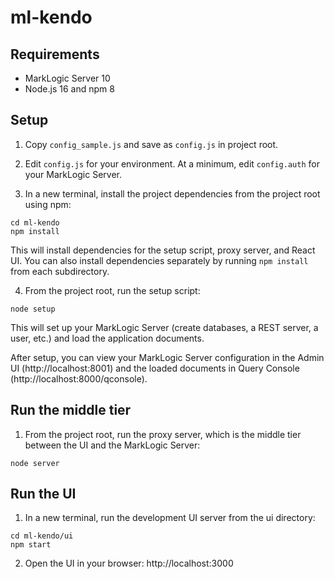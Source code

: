 # ml-kendo

## Requirements

- MarkLogic Server 10
- Node.js 16 and npm 8

## Setup

1. Copy `config_sample.js` and save as `config.js` in project root.

2. Edit `config.js` for your environment. At a minimum, edit `config.auth` for your MarkLogic Server.

3. In a new terminal, install the project dependencies from the project root using npm:
```
cd ml-kendo
npm install
```
This will install dependencies for the setup script, proxy server, and React UI. You can also install dependencies separately by running `npm install` from each subdirectory.

4. From the project root, run the setup script:
```
node setup
```
This will set up your MarkLogic Server (create databases, a REST server, a user, etc.) and load the application documents. 

After setup, you can view your MarkLogic Server configuration in the Admin UI (http://localhost:8001) and the loaded documents in Query Console (http://localhost:8000/qconsole).

## Run the middle tier 

1. From the project root, run the proxy server, which is the middle tier between the UI and the MarkLogic Server:
```
node server
```

## Run the UI 

1. In a new terminal, run the development UI server from the ui directory:
```
cd ml-kendo/ui
npm start
```

2. Open the UI in your browser: http://localhost:3000
